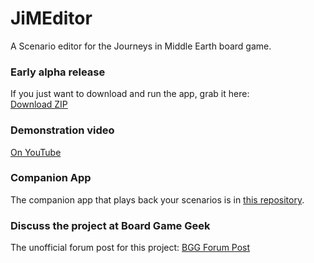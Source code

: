 # JiMEditor
A Scenario editor for the Journeys in Middle Earth board game.

### Early alpha release
If you just want to download and run the app, grab it here:  
[Download ZIP](https://github.com/GlowPuff/JiMEditor/releases/download/v0.3-alpha/JiMEditor.0.3-alpha.zip)

### Demonstration video
[On YouTube](https://www.youtube.com/watch?v=J5u6YwjxIgU)

### Companion App
The companion app that plays back your scenarios is in [this repository](https://github.com/GlowPuff/your-journey).

### Discuss the project at Board Game Geek
The unofficial forum post for this project: [BGG Forum Post](https://boardgamegeek.com/thread/2224843/app-editor-can-we-make-our-own-adventures)
